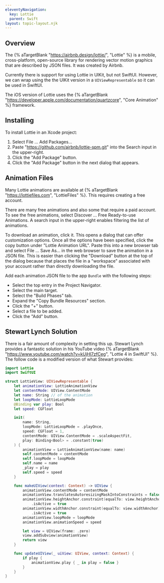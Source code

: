 ```yaml
---
eleventyNavigation:
  key: Lottie
  parent: Swift
layout: topic-layout.njk
---
```


## Overview

The {% aTargetBlank "https://airbnb.design/lottie/", "Lottie" %} is a
mobile, cross-platform, open-source library
for rendering vector motion graphics that are described by JSON files.
It was created by Airbnb.

Currently there is support for using Lottie in UIKit, but not SwiftUI.
However, we can wrap using the the UIKit version in a `UIViewRepresentable`
so it can be used in SwiftUI.

The iOS version of Lottie uses the {% aTargetBlank
"https://developer.apple.com/documentation/quartzcore", "Core Animation" %}
framework.

## Installing

To install Lottie in an Xcode project:

1. Select File ... Add Packages...
1. Paste "https://github.com/airbnb/lottie-spm.git"
   into the Search input in the upper-right.
1. Click the "Add Package" button.
1. Click the "Add Package" button in the next dialog that appears.

## Animation Files

Many Lottie animations are available at {% aTargetBlank
"https://lottiefiles.com", "LottieFiles" %}.
This requires creating a free account.

There are many free animations and also some that require a paid account.
To see the free animations, select Discover ... Free Ready-to-use Animations.
A search input in the upper-right enables filtering the list of animations.

To download an animation, click it.
This opens a dialog that can offer customization options.
Once all the options have been specified,
click the copy button under "Lottie Animation URL".
Paste this into a new browser tab and select File ... Save As...
in the web browser to save the animation in a JSON file.
This is easier than clicking the "Download" button at the top of the dialog
because that places the file in a "workspace" associated with your account
rather than directly downloading the file.

Add each animation JSON file to the app `Bundle`
with the following steps:

- Select the top entry in the Project Navigator.
- Select the main target.
- Select the "Build Phases" tab.
- Expand the "Copy Bundle Resources" section.
- Click the "+" button.
- Select a file to be added.
- Click the "Add" button.

## Stewart Lynch Solution

There is a fair amount of complexity in setting this up.
Stewart Lynch provides a fantastic solution in his YouTube video
{% aTargetBlank "https://www.youtube.com/watch?v=kUjHl7zfCeg",
"Lottie 4 in SwiftUI" %}.
The follow code is a modified version of what Stewart provides:

```swift
import Lottie
import SwiftUI

struct LottieView: UIViewRepresentable {
    let animationView: LottieAnimationView
    let contentMode: UIView.ContentMode
    let name: String // of the animation
    let loopMode: LottieLoopMode
    @Binding var play: Bool
    let speed: CGFloat

    init(
        name: String,
        loopMode: LottieLoopMode = .playOnce,
        speed: CGFloat = 1,
        contentMode: UIView.ContentMode = .scaleAspectFit,
        play: Binding<Bool> = .constant(true)
    ) {
        animationView = LottieAnimationView(name: name)
        self.contentMode = contentMode
        self.loopMode = loopMode
        self.name = name
        _play = play
        self.speed = speed
    }

    func makeUIView(context: Context) -> UIView {
        animationView.contentMode = contentMode
        animationView.translatesAutoresizingMaskIntoConstraints = false
        animationView.heightAnchor.constraint(equalTo: view.heightAnchor)
            .isActive = true
        animationView.widthAnchor.constraint(equalTo: view.widthAnchor)
            .isActive = true
        animationView.loopMode = loopMode
        animationView.animationSpeed = speed

        let view = UIView(frame: .zero)
        view.addSubview(animationView)
        return view
    }

    func updateUIView(_ uiView: UIView, context: Context) {
        if play {
            animationView.play { _ in play = false }
        }
    }
}
```
